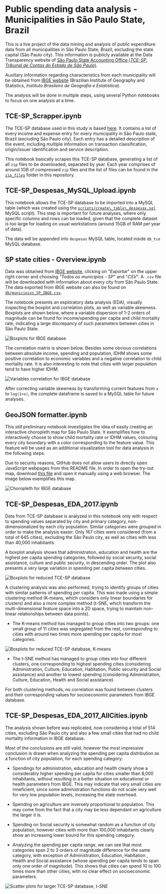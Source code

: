 # Public spending data analysis - Municipalities in São Paulo State, Brazil

This is a live project of the data mining and analysis of public expenditure data from all municipalities in São Paulo State, Brazil, excluding the state capital (São Paulo city). This information is publicly available at the Data Transparency website of [São Paulo State Accounting Office (*TCE-SP, Tribunal de Contas do Estado de São Paulo*)](http://transparencia.tce.sp.gov.br/).

Auxiliary information regarding characteristics from each municipality will be obtained from [IBGE website](https://cidades.ibge.gov.br/pesquisas) (Brazilian Institute of Geography and Statistics, *Instituto Brasileiro de Geografia e Estatística*).

The analysis will be done in multiple steps, using several Python notebooks to focus on one analysis at a time.

## TCE-SP_Scrapper.ipynb

The TCE-SP database used in this study is based [here](http://transparencia.tce.sp.gov.br/municipios-csv). It contains a list of every income and expense entry for every municipality in São Paulo state, Brazil (excluding São Paulo city). Each entry has a detailed description of the event, including multiple information on transaction classification, origin/issuer identification and service description.

This notebook basically scrapes this TCE-SP database, generating a list of all `zip` files to be downloaded, separated by year. Each year comprises of around 1GB of compressed `zip` files and the list of files can be found in the [`zip_files`](https://github.com/Lgcsimoes/tce_sp/tree/master/zip_files) folder in this repository.

## TCE-SP_Despesas_MySQL_Upload.ipynb

This notebook allows the TCE-SP database to be imported into a MySQL table (which was created using the [`scripts/create\_table\_despesas.sql`](https://github.com/Lgcsimoes/tce_sp/blob/master/scripts/create_table_despesas.sql) MySQL script). This step is important for future analyses, where only specific columns and rows can be loaded, given that the complete dataset is too large for loading on usual workstations (around 15GB of RAM per year of data).

The data will be appended into `despesas` MySQL table, located inside `db_tce` MySQL database.

## SP state cities - Overview.ipynb

Data was obtained from [IBGE website](https://www.ibge.gov.br/informacoes-por-cidade-e-estado?t=destaques&c=3549904), clicking on *"Exportar*" on the upper right corner and choosing *"Todos os municípios - SP*" and "*CSV*". A `.csv` file will be downloaded with information about every city from São Paulo State. The data exported from IBGE website can also be found on [`db/municipios_SP_IBGE.csv`](https://github.com/Lgcsimoes/tce_sp/blob/master/db/municipios_SP_IBGE.csv).

The notebook presents an exploratory data analysis (EDA), visually inspecting the boxplot and correlation plots, as well as variable skewness. Boxplots are shown below, where a variable dispersion of 1-2 orders of magnitude can be found for income/spending per capita and child mortality rate, indicating a large discrepancy of such parameters between cities in São Paulo State.

![Boxplots for IBGE database](notebooks/images/ibge_boxplot.png)

The correlation matrix is shown below. Besides some obvious correlations between absolute income, spending and population, IDHM shows some positive correlation to economic variables and a negative correlation to child mortality rate. It is also interesting to note that cities with larger population tend to have higher IDHM.

![Variables correlation for IBGE database](notebooks/images/ibge_correlation.png)

After correcting variable skewness by transforming current features from `x` to `log(1+x)`, the complete dataframe is saved to a MySQL table for future analyses.

## GeoJSON formatter.ipynb

This *still* preliminary notebook investigates the idea of easily creating an interactive choropleth map for São Paulo State. It exemplifies how to interactively choose to show child mortality rate or IDHM values, colouring every city boundary with a color corresponding to the feature value. This feature will be used as an additional visualization tool for data analysis in the following steps.

Due to security reasons, GitHub does not allow users to directly open JavaScript webpages from this README file. In order to open the try-out map, download [this file](https://github.com/Lgcsimoes/tce_sp/blob/master/notebooks/images/Choropleth_tryout.html) and open it manually using a web browser. The image below exemplifies this map.

![Choropleth for IBGE database](notebooks/images/Choropleth_tryout.png)

## TCE-SP_Despesas_EDA_2017.ipynb

Data from TCE-SP database is analyzed in this notebook only with respect to spending values separated by city and primary category, non-dimensionalized by each city population. Similar categories were grouped in order to make the analysis easier. Only 167 cities were considered (from a total of 645 cities), excluding the São Paulo city, as well as cities with less than 40,000 inhabitants.

A boxplot analysis shows that administration, education and health are the highest per capita spending categories, followed by social security, social assistance, culture and public security, in descending order. The plot also presents a very large variation in spending per capita between cities.

![Boxplots for reduced TCE-SP database](notebooks/images/tce_40kCities2017_boxplot.png)

A clustering analysis was also performed, trying to identify groups of cities with similar patterns of spending per capita. This was made using a simple clustering method (K-means, which considers only linear boundaries for clusters) and also a more complex method (t-SNE, which transform the multi-dimensional feature space into a 2D space, trying to maintain non-linear relationships between data points).

- The K-means method has managed to group cities into two groups: one small group of 11 cities was segregated from the rest, corresponding to cities with around two times more spending per capita for most categories.

![Boxplots for reduced TCE-SP database, K-means](notebooks/images/tce_40kCities2017_kmeans_boxplot.png)

- The t-SNE method has managed to group cities into four different clusters, one corresponding to highest spending cities (considering Administration, Culture, Education, Habitation, Public security and Social assistance) and another to lowest spending (considering Administration, Culture, Education, Health and Social assistance).

For both clustering methods, no correlation was found between clusters and their corresponding values for socioeconomic parameters from IBGE database.

## TCE-SP_Despesas_EDA_2017_AllCities.ipynb

The analysis shown before was replicated, now considering a total of 514 cities, excluding São Paulo city and also a few small cities that had no child mortality information in IBGE database.

Most of the conclusions are still valid, however the most impressive conclusion is drawn when analyzing the spending per capita distribution as a function of city population, for each spending category:

- Spendings for administration, education and health clearly show a considerably higher spending per capita for cities smaller than 8,000 inhabitants, without resulting in a better situation on educational or health parameters from IBGE. This may indicate that very small cities are inneficient, since some administration functions do not scale very well for very low population levels, increasing the state overhead.

- Spending on agriculture are inversely proportional to population. This may come from the fact that a city may be less dependant on agriculture the larger it is.

- Spending on Social security is somewhat random as a function of city population, however cities with more than 100,000 inhabitants clearly show an increasing lower bound for this spending category.

- Analyzing the spending per capita range, we can see that most categories span 2 to 3 orders of magnitude difference for the same category, with exception of Administration, Education, Habitation , Health and Social assistance (whose spending per capita tends to span only one order of magnitude). This shows that cities can spend 10 to 100 times more than other cities, with no clear effect on socioeconomic parameters.

![Scatter plots for larger TCE-SP database, t-SNE](notebooks/images/tce_AllCities2017_tsne_per_category.png)
